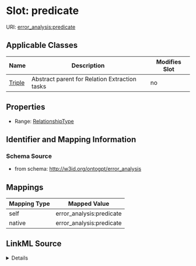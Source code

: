 

# Slot: predicate

URI: [error_analysis:predicate](http://w3id.org/ontogpt/error_analysispredicate)



<!-- no inheritance hierarchy -->





## Applicable Classes

| Name | Description | Modifies Slot |
| --- | --- | --- |
| [Triple](Triple.md) | Abstract parent for Relation Extraction tasks |  no  |







## Properties

* Range: [RelationshipType](RelationshipType.md)





## Identifier and Mapping Information







### Schema Source


* from schema: http://w3id.org/ontogpt/error_analysis




## Mappings

| Mapping Type | Mapped Value |
| ---  | ---  |
| self | error_analysis:predicate |
| native | error_analysis:predicate |




## LinkML Source

<details>
```yaml
name: predicate
from_schema: http://w3id.org/ontogpt/error_analysis
rank: 1000
alias: predicate
owner: Triple
domain_of:
- Triple
range: RelationshipType

```
</details>